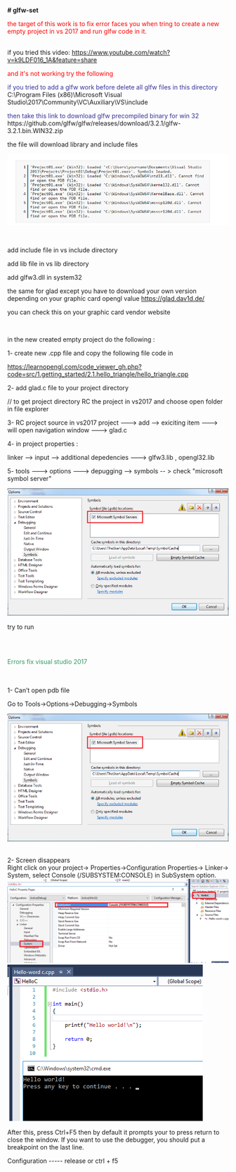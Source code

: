 <p><strong># glfw-set</strong></p>
<p><span style="color: #ff0000;">the target of this work is to fix error faces you when tring to create a new empty project in vs 2017 and run glfw code in it.</span></p>
<p><br />if you tried this video: <a href="https://www.youtube.com/watch?v=k9LDF016_1A&amp;feature=share">https://www.youtube.com/watch?v=k9LDF016_1A&amp;feature=share</a></p>
<p><span style="color: #ff0000;">and it's not working try the following</span></p>
<p><span style="color: #333399;">if you tried to add a glfw work before delete all glfw files in this directory </span><br />C:\Program Files (x86)\Microsoft Visual Studio\2017\Community\VC\Auxiliary\VS\include</p>
<p><span style="color: #333399;">then take this link to download glfw precompiled binary for win 32 </span><br />https://github.com/glfw/glfw/releases/download/3.2.1/glfw-3.2.1.bin.WIN32.zip</p>
<p>the file will download library and include files</p>

<img src="images/1.png">
<p>&nbsp;</p>
<p>add include file in vs include directory&nbsp;</p>

<p>add lib file in vs lib directory&nbsp;</p>
<p>add glfw3.dll in system32</p>

the same for glad except you have to download your own version depending on your graphic card opengl value 
https://glad.dav1d.de/

you can check this on your graphic card vendor website 
<p>&nbsp;</p>
<p>in the new created empty project do the following :</p>
<p>1- create new .cpp file and copy the following file code in&nbsp;</p>
<p><a href="https://learnopengl.com/code_viewer_gh.php?code=src/1.getting_started/2.1.hello_triangle/hello_triangle.cpp">https://learnopengl.com/code_viewer_gh.php?code=src/1.getting_started/2.1.hello_triangle/hello_triangle.cpp</a></p>
<p>2- add glad.c file to your project directory&nbsp;</p>
<p>// to get project directory RC the project in vs2017 and choose open folder in file explorer&nbsp;</p>
<p>3- RC project source in vs2017 project ---&gt; add --&gt; exiciting item ---&gt; will open navigation window ---&gt; glad.c</p>
<p>4- in project properties :</p>
<p>linker --&gt; input --&gt; additional depedencies ---&gt; glfw3.lib , opengl32.lib</p>
<p>5- tools ---&gt; options ---&gt; depugging --&gt; symbols -- &gt; check "microsoft symbol server"</p>
<img src="images/2.png">

<p>try to run</p>
<p>&nbsp;</p>
<p><br /><span style="color: #339966;">Errors fix visual studio 2017</span></p>
<p><br /> <br />1- Can&rsquo;t open pdb file </p>
<p>Go to Tools-&gt;Options-&gt;Debugging-&gt;Symbols</p>
<img src="images/2.png">

<p><br />2- Screen disappears <br />Right click on your project-&gt; Properties-&gt;Configuration Properties-&gt; Linker-&gt; System, select Console (/SUBSYSTEM:CONSOLE) in SubSystem option.
  
  <img src="images/3.png">
<img src="images/4.png">

  After this, press Ctrl+F5 then by default it prompts your to press return to close the window. If you want to use the debugger, you should put a breakpoint on the last line.<br /> </p>
<p>Configuration ----- release or ctrl + f5</p>
